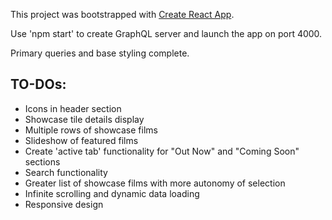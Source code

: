This project was bootstrapped with [Create React App](https://github.com/facebook/create-react-app).

Use 'npm start' to create GraphQL server and launch the app on port 4000.

Primary queries and base styling complete.

## TO-DOs:

* Icons in header section
* Showcase tile details display
* Multiple rows of showcase films
* Slideshow of featured films
* Create 'active tab' functionality for "Out Now" and "Coming Soon" sections
* Search functionality
* Greater list of showcase films with more autonomy of selection
* Infinite scrolling and dynamic data loading
* Responsive design
